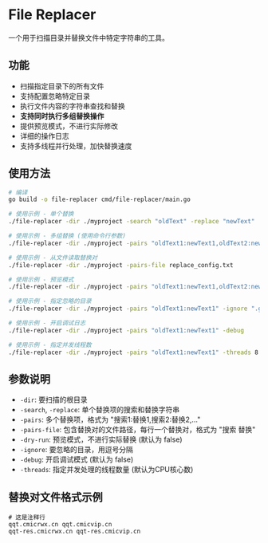 # File Replacer

一个用于扫描目录并替换文件中特定字符串的工具。

## 功能

- 扫描指定目录下的所有文件
- 支持配置忽略特定目录
- 执行文件内容的字符串查找和替换
- **支持同时执行多组替换操作**
- 提供预览模式，不进行实际修改
- 详细的操作日志
- 支持多线程并行处理，加快替换速度

## 使用方法

```bash
# 编译
go build -o file-replacer cmd/file-replacer/main.go

# 使用示例 - 单个替换
./file-replacer -dir ./myproject -search "oldText" -replace "newText"

# 使用示例 - 多组替换 (使用命令行参数)
./file-replacer -dir ./myproject -pairs "oldText1:newText1,oldText2:newText2"

# 使用示例 - 从文件读取替换对
./file-replacer -dir ./myproject -pairs-file replace_config.txt

# 使用示例 - 预览模式
./file-replacer -dir ./myproject -pairs "oldText1:newText1,oldText2:newText2" -dry-run

# 使用示例 - 指定忽略的目录
./file-replacer -dir ./myproject -pairs "oldText1:newText1" -ignore ".git,node_modules,vendor"

# 使用示例 - 开启调试日志
./file-replacer -dir ./myproject -pairs "oldText1:newText1" -debug

# 使用示例 - 指定并发线程数
./file-replacer -dir ./myproject -pairs "oldText1:newText1" -threads 8
```

## 参数说明

- `-dir`: 要扫描的根目录
- `-search`, `-replace`: 单个替换项的搜索和替换字符串
- `-pairs`: 多个替换项，格式为 "搜索1:替换1,搜索2:替换2,..."
- `-pairs-file`: 包含替换对的文件路径，每行一个替换对，格式为 "搜索 替换"
- `-dry-run`: 预览模式，不进行实际替换 (默认为 false)
- `-ignore`: 要忽略的目录，用逗号分隔
- `-debug`: 开启调试模式 (默认为 false)
- `-threads`: 指定并发处理的线程数量 (默认为CPU核心数)

## 替换对文件格式示例

```
# 这是注释行
qqt.cmicrwx.cn qqt.cmicvip.cn
qqt-res.cmicrwx.cn qqt-res.cmicvip.cn
```
